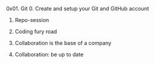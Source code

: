 0x01. Git
0. Create and setup your Git and GitHub account

1. Repo-session

2. Coding fury road

3. Collaboration is the base of a company

4. Collaboration: be up to date


